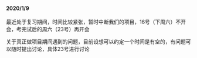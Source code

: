 #### 2020/1/9

最近处于复习期间，时间比较紧张，暂时中断我们的项目，16号（下周六）不开会，考完试后的周六（23号）再开会

关于真正做项目期间遇到的问题，目前设想可以约定一个时间是有空的，有问题可以随时提出讨论，具体23号进行讨论

